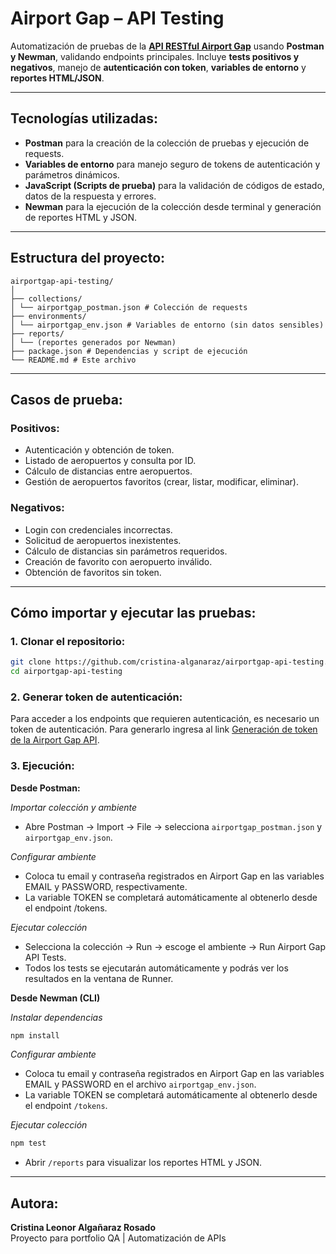# **Airport Gap – API Testing**

Automatización de pruebas de la **[API RESTful Airport Gap](https://airportgap.com/)** usando **Postman y Newman**, validando endpoints principales. Incluye **tests positivos y negativos**, manejo de **autenticación con token**, **variables de entorno** y **reportes HTML/JSON**.

---

## **Tecnologías utilizadas:**

- **Postman** para la creación de la colección de pruebas y ejecución de requests.
- **Variables de entorno** para manejo seguro de tokens de autenticación y parámetros dinámicos.
- **JavaScript (Scripts de prueba)** para la validación de códigos de estado, datos de la respuesta y errores.
- **Newman** para la ejecución de la colección desde terminal y generación de reportes HTML y JSON.

---

## **Estructura del proyecto:**

```plaintext
airportgap-api-testing/
│
├── collections/
│ └── airportgap_postman.json # Colección de requests
├── environments/
│ └── airportgap_env.json # Variables de entorno (sin datos sensibles)
├── reports/
│ └── (reportes generados por Newman)
├── package.json # Dependencias y script de ejecución
└── README.md # Este archivo
```

---

## **Casos de prueba:**

### **Positivos:**

- Autenticación y obtención de token.
- Listado de aeropuertos y consulta por ID.
- Cálculo de distancias entre aeropuertos.
- Gestión de aeropuertos favoritos (crear, listar, modificar, eliminar).

### **Negativos:**

- Login con credenciales incorrectas.
- Solicitud de aeropuertos inexistentes.
- Cálculo de distancias sin parámetros requeridos.
- Creación de favorito con aeropuerto inválido.
- Obtención de favoritos sin token.

---

## **Cómo importar y ejecutar las pruebas:**

### 1. **Clonar el repositorio:**

```bash
git clone https://github.com/cristina-alganaraz/airportgap-api-testing.git
cd airportgap-api-testing
```

### 2. **Generar token de autenticación:**

Para acceder a los endpoints que requieren autenticación, es necesario un token de autenticación. 
Para generarlo ingresa al link [Generación de token de la Airport Gap API](https://airportgap.com/tokens/new).

### 3. **Ejecución**: 

**Desde Postman:**

*Importar colección y ambiente*

- Abre Postman → Import → File → selecciona `airportgap_postman.json` y `airportgap_env.json`.  

*Configurar ambiente* 

- Coloca tu email y contraseña registrados en Airport Gap en las variables EMAIL y PASSWORD, respectivamente.
- La variable TOKEN se completará automáticamente al obtenerlo desde el endpoint /tokens.

*Ejecutar colección*  

- Selecciona la colección → Run → escoge el ambiente → Run Airport Gap API Tests. 
- Todos los tests se ejecutarán automáticamente y podrás ver los resultados en la ventana de Runner.  

**Desde Newman (CLI)**  

*Instalar dependencias*

```bash
npm install
```

*Configurar ambiente*

- Coloca tu email y contraseña registrados en Airport Gap en las variables EMAIL y PASSWORD en el archivo `airportgap_env.json`.
- La variable TOKEN se completará automáticamente al obtenerlo desde el endpoint `/tokens`.

*Ejecutar colección*

```bash
npm test
```

- Abrir `/reports` para visualizar los reportes HTML y JSON.

---

## **Autora:**

**Cristina Leonor Algañaraz Rosado**  
Proyecto para portfolio QA | Automatización de APIs
